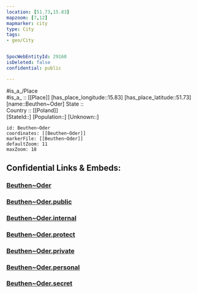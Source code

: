 ```yaml
---
location: [51.73,15.83] 
mapzoom: [7,12] 
mapmarker: city 
type: City
tags:
- geo/City


SpocWebEntityId: 29160
isDeleted: false
confidential: public

---
```

#is_a_/Place  
#is_a_ :: [[Place]] 
[has_place_longitude::15.83] 
[has_place_latitude::51.73] 
[name::Beuthen~Oder] 
State ::  
Country :: [[Poland]]  
[StateId::] 
[Population::] 
[Unknown::] 


```leaflet
id: Beuthen~Oder
coordinates: [[Beuthen~Oder]] 
markerFile: [[Beuthen~Oder]] 
defaultZoom: 11 
maxZoom: 18
```


## Confidential Links & Embeds: 

### [Beuthen~Oder](/_Standards/Earth/Continent/Europe/Europe~East/Poland/Provinces~Poland/Lubusz/City/Beuthen~Oder.md) 

### [Beuthen~Oder.public](/_public/Earth/Continent/Europe/Europe~East/Poland/Provinces~Poland/Lubusz/City/Beuthen~Oder.public.md) 

### [Beuthen~Oder.internal](/_internal/Earth/Continent/Europe/Europe~East/Poland/Provinces~Poland/Lubusz/City/Beuthen~Oder.internal.md) 

### [Beuthen~Oder.protect](/_protect/Earth/Continent/Europe/Europe~East/Poland/Provinces~Poland/Lubusz/City/Beuthen~Oder.protect.md) 

### [Beuthen~Oder.private](/_private/Earth/Continent/Europe/Europe~East/Poland/Provinces~Poland/Lubusz/City/Beuthen~Oder.private.md) 

### [Beuthen~Oder.personal](/_personal/Earth/Continent/Europe/Europe~East/Poland/Provinces~Poland/Lubusz/City/Beuthen~Oder.personal.md) 

### [Beuthen~Oder.secret](/_secret/Earth/Continent/Europe/Europe~East/Poland/Provinces~Poland/Lubusz/City/Beuthen~Oder.secret.md)

